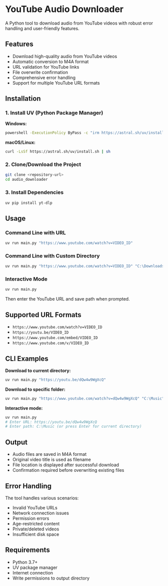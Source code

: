 # YouTube Audio Downloader

A Python tool to download audio from YouTube videos with robust error handling and user-friendly features.

## Features

- Download high-quality audio from YouTube videos
- Automatic conversion to M4A format
- URL validation for YouTube links
- File overwrite confirmation
- Comprehensive error handling
- Support for multiple YouTube URL formats

## Installation

### 1. Install UV (Python Package Manager)

**Windows:**
```bash
powershell -ExecutionPolicy ByPass -c "irm https://astral.sh/uv/install.ps1 | iex"
```

**macOS/Linux:**
```bash
curl -LsSf https://astral.sh/uv/install.sh | sh
```

### 2. Clone/Download the Project

```bash
git clone <repository-url>
cd audio_downloader
```

### 3. Install Dependencies

```bash
uv pip install yt-dlp
```

## Usage

### Command Line with URL

```bash
uv run main.py "https://www.youtube.com/watch?v=VIDEO_ID"
```

### Command Line with Custom Directory

```bash
uv run main.py "https://www.youtube.com/watch?v=VIDEO_ID" "C:\Downloads\Music"
```

### Interactive Mode

```bash
uv run main.py
```
Then enter the YouTube URL and save path when prompted.

## Supported URL Formats

- `https://www.youtube.com/watch?v=VIDEO_ID`
- `https://youtu.be/VIDEO_ID`
- `https://www.youtube.com/embed/VIDEO_ID`
- `https://www.youtube.com/v/VIDEO_ID`

## CLI Examples

**Download to current directory:**
```bash
uv run main.py "https://youtu.be/dQw4w9WgXcQ"
```

**Download to specific folder:**
```bash
uv run main.py "https://www.youtube.com/watch?v=dQw4w9WgXcQ" "C:\Music"
```

**Interactive mode:**
```bash
uv run main.py
# Enter URL: https://youtu.be/dQw4w9WgXcQ
# Enter path: C:\Music (or press Enter for current directory)
```

## Output

- Audio files are saved in M4A format
- Original video title is used as filename
- File location is displayed after successful download
- Confirmation required before overwriting existing files

## Error Handling

The tool handles various scenarios:
- Invalid YouTube URLs
- Network connection issues
- Permission errors
- Age-restricted content
- Private/deleted videos
- Insufficient disk space

## Requirements

- Python 3.7+
- UV package manager
- Internet connection
- Write permissions to output directory